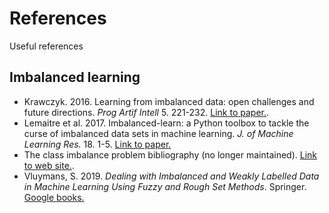 # References

Useful references

## Imbalanced learning

- Krawczyk. 2016. Learning from imbalanced data: open challenges and future directions. _Prog Artif Intell_ 5. 221-232. [Link to paper.](https://link.springer.com/content/pdf/10.1007%2Fs13748-016-0094-0.pdf).
- Lemaitre et al. 2017. Imbalanced-learn: a Python toolbox to tackle the curse of imbalanced data sets in machine learning. _J. of Machine Learning Res._ 18. 1-5. [Link to paper.](http://jmlr.org/papers/volume18/16-365/16-365.pdf)
- The class imbalance problem bibliography (no longer maintained). [Link to web site.](https://www.site.uottawa.ca/~nat/Research/class_imbalance_bibli.html).
- Vluymans, S. 2019. _Dealing with Imbalanced and Weakly Labelled Data in Machine Learning Using Fuzzy and Rough Set Methods_. Springer. [Google books.](https://books.google.com/books?id=R5l7DwAAQBAJ&pg=PA227&lpg=PA227&dq=imbalanced+learning+bibliography&source=bl&ots=rLw7xsyWJ0&sig=ACfU3U3HribiZSfbebiYaCtQSQUdj73t8Q&hl=en&sa=X&ved=2ahUKEwiIv7TnrOriAhUFVd8KHdhVDbE4FBDoATAHegQIDRAB#v=onepage&q=imbalanced%20learning%20bibliography&f=false)
